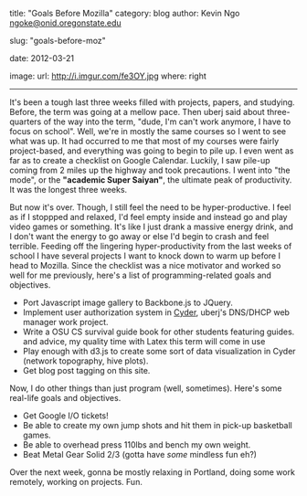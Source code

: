 title: "Goals Before Mozilla"
category: blog
author: Kevin Ngo <ngoke@onid.oregonstate.edu>

slug: "goals-before-moz"

date: 2012-03-21

image:
    url: http://i.imgur.com/fe3OY.jpg
    where: right

---

It's been a tough last three weeks filled with projects, papers, and studying.
Before, the term was going at a mellow pace. Then uberj said about
three-quarters of the way into the term, "dude, I'm can't work anymore, I have
to focus on school". Well, we're in mostly the same courses so I went to see
what was up. It had occurred to me that most of my courses were fairly
project-based, and everything was going to begin to pile up. I even went as far
as to create a checklist on Google Calendar. Luckily, I saw pile-up coming from
2 miles up the highway and took precautions. I went into "the mode", or the
**"academic Super Saiyan"**, the ultimate peak of productivity. It was the
longest three weeks.

But now it's over. Though, I still feel the need to be hyper-productive. I
feel as if I stoppped and relaxed, I'd feel empty inside and instead go and
play video games or something. It's like I just drank a massive energy
drink, and I don't want the energy to go away or else I'd begin to crash
and feel terrible. Feeding off the lingering hyper-productivity from the
last weeks of school I have several projects I want to knock down to warm
up before I head to Mozilla. Since the checklist was a nice motivator and
worked so well for me previously, here's a list of programming-related
goals and objectives.

- Port Javascript image gallery to Backbone.js to JQuery.
- Implement user authorization system in
  [Cyder](http://github.com/uberj/cyder), uberj's DNS/DHCP web manager work
  project.
- Write a OSU CS survival guide book for other students featuring guides.
  and advice, my quality time with Latex this term will come in use
- Play enough with d3.js to create some sort of data visualization in Cyder
  (network topography, hive plots).
- Get blog post tagging on this site.

Now, I do other things than just program (well, sometimes). Here's some
real-life goals and objectives.

- Get Google I/O tickets!
- Be able to create my own jump shots and hit them in pick-up basketball
  games.
- Be able to overhead press 110lbs and bench my own weight.
- Beat Metal Gear Solid 2/3 (gotta have *some* mindless fun eh?)

Over the next week, gonna be mostly relaxing in Portland, doing some work
remotely, working on projects. Fun.
